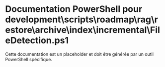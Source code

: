 # Documentation PowerShell pour development\scripts\roadmap\rag\restore\archive\index\incremental\FileDetection.ps1

Cette documentation est un placeholder et doit être générée par un outil PowerShell spécifique.

